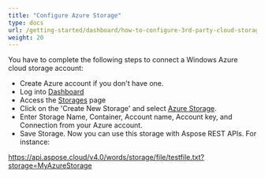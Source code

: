 ```yaml
---
title: "Configure Azure Storage"
type: docs
url: /getting-started/dashboard/how-to-configure-3rd-party-cloud-storages/configure-azure-storage/
weight: 20
---
```


You have to complete the following steps to connect a Windows Azure cloud storage account:

* Create Azure account if you don't have one.
* Log into [Dashboard](https://dashboard.aspose.cloud)
* Access the [Storages](https://dashboard.aspose.cloud/storages) page
* Click on the 'Create New Storage' and select [Azure Storage](https://dashboard.groupdocs.cloud/storages/azure/create).
* Enter Storage Name, Container, Account name, Account key, and Connection from your Azure account.
* Save Storage.
Now you can use this storage with Aspose REST APIs. For instance:

https://api.aspose.cloud/v4.0/words/storage/file/testfile.txt?storage=MyAzureStorage